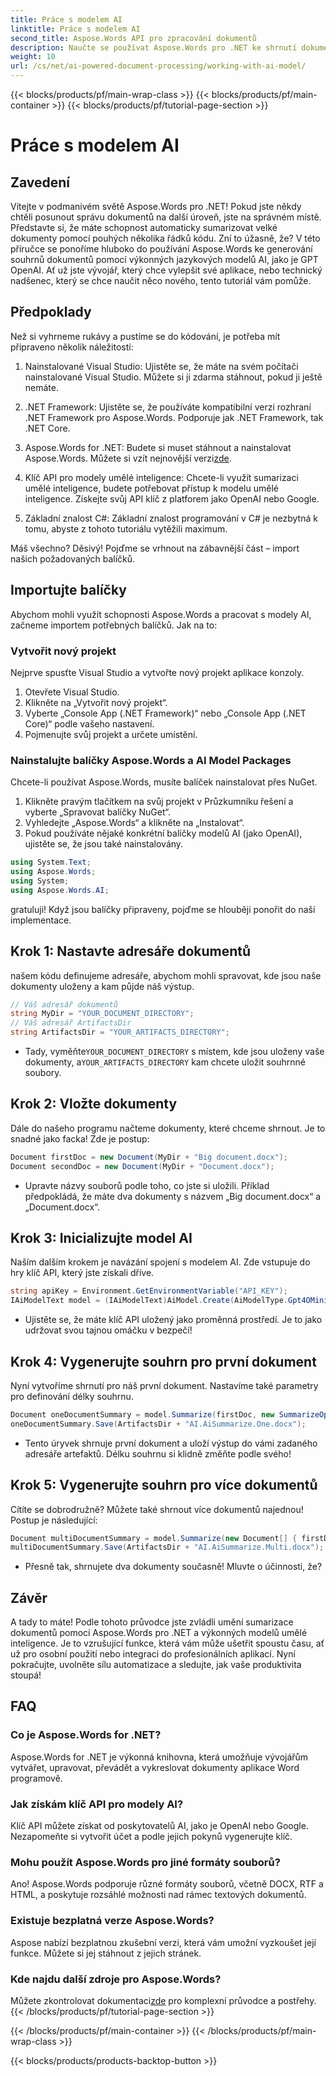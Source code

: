 ```yaml
---
title: Práce s modelem AI
linktitle: Práce s modelem AI
second_title: Aspose.Words API pro zpracování dokumentů
description: Naučte se používat Aspose.Words pro .NET ke shrnutí dokumentů pomocí AI. Snadné kroky pro zlepšení správy dokumentů.
weight: 10
url: /cs/net/ai-powered-document-processing/working-with-ai-model/
---
```


{{< blocks/products/pf/main-wrap-class >}}
{{< blocks/products/pf/main-container >}}
{{< blocks/products/pf/tutorial-page-section >}}

# Práce s modelem AI

## Zavedení

Vítejte v podmanivém světě Aspose.Words pro .NET! Pokud jste někdy chtěli posunout správu dokumentů na další úroveň, jste na správném místě. Představte si, že máte schopnost automaticky sumarizovat velké dokumenty pomocí pouhých několika řádků kódu. Zní to úžasně, že? V této příručce se ponoříme hluboko do používání Aspose.Words ke generování souhrnů dokumentů pomocí výkonných jazykových modelů AI, jako je GPT OpenAI. Ať už jste vývojář, který chce vylepšit své aplikace, nebo technický nadšenec, který se chce naučit něco nového, tento tutoriál vám pomůže.

## Předpoklady

Než si vyhrneme rukávy a pustíme se do kódování, je potřeba mít připraveno několik náležitostí:

1. Nainstalované Visual Studio: Ujistěte se, že máte na svém počítači nainstalované Visual Studio. Můžete si ji zdarma stáhnout, pokud ji ještě nemáte.
  
2. .NET Framework: Ujistěte se, že používáte kompatibilní verzi rozhraní .NET Framework pro Aspose.Words. Podporuje jak .NET Framework, tak .NET Core.

3.  Aspose.Words for .NET: Budete si muset stáhnout a nainstalovat Aspose.Words. Můžete si vzít nejnovější verzi[zde](https://releases.aspose.com/words/net/).

4. Klíč API pro modely umělé inteligence: Chcete-li využít sumarizaci umělé inteligence, budete potřebovat přístup k modelu umělé inteligence. Získejte svůj API klíč z platforem jako OpenAI nebo Google.

5. Základní znalost C#: Základní znalost programování v C# je nezbytná k tomu, abyste z tohoto tutoriálu vytěžili maximum.

Máš všechno? Děsivý! Pojďme se vrhnout na zábavnější část – import našich požadovaných balíčků.

## Importujte balíčky

Abychom mohli využít schopnosti Aspose.Words a pracovat s modely AI, začneme importem potřebných balíčků. Jak na to:

### Vytvořit nový projekt

Nejprve spusťte Visual Studio a vytvořte nový projekt aplikace konzoly.

1. Otevřete Visual Studio.
2. Klikněte na „Vytvořit nový projekt“.
3. Vyberte „Console App (.NET Framework)“ nebo „Console App (.NET Core)“ podle vašeho nastavení.
4. Pojmenujte svůj projekt a určete umístění.

### Nainstalujte balíčky Aspose.Words a AI Model Packages

Chcete-li používat Aspose.Words, musíte balíček nainstalovat přes NuGet.

1. Klikněte pravým tlačítkem na svůj projekt v Průzkumníku řešení a vyberte „Spravovat balíčky NuGet“.
2. Vyhledejte „Aspose.Words“ a klikněte na „Instalovat“.
3. Pokud používáte nějaké konkrétní balíčky modelů AI (jako OpenAI), ujistěte se, že jsou také nainstalovány.
```csharp
using System.Text;
using Aspose.Words;
using System;
using Aspose.Words.AI;
```
gratuluji! Když jsou balíčky připraveny, pojďme se hlouběji ponořit do naší implementace.

## Krok 1: Nastavte adresáře dokumentů

našem kódu definujeme adresáře, abychom mohli spravovat, kde jsou naše dokumenty uloženy a kam půjde náš výstup. 

```csharp
// Váš adresář dokumentů
string MyDir = "YOUR_DOCUMENT_DIRECTORY";
// Váš adresář ArtifactsDir
string ArtifactsDir = "YOUR_ARTIFACTS_DIRECTORY";
```

-  Tady, vyměňte`YOUR_DOCUMENT_DIRECTORY` s místem, kde jsou uloženy vaše dokumenty, a`YOUR_ARTIFACTS_DIRECTORY` kam chcete uložit souhrnné soubory.

## Krok 2: Vložte dokumenty

Dále do našeho programu načteme dokumenty, které chceme shrnout. Je to snadné jako facka! Zde je postup:

```csharp
Document firstDoc = new Document(MyDir + "Big document.docx");
Document secondDoc = new Document(MyDir + "Document.docx");
```

- Upravte názvy souborů podle toho, co jste si uložili. Příklad předpokládá, že máte dva dokumenty s názvem „Big document.docx“ a „Document.docx“.

## Krok 3: Inicializujte model AI

Naším dalším krokem je navázání spojení s modelem AI. Zde vstupuje do hry klíč API, který jste získali dříve.

```csharp
string apiKey = Environment.GetEnvironmentVariable("API_KEY");
IAiModelText model = (IAiModelText)AiModel.Create(AiModelType.Gpt4OMini).WithApiKey(apiKey);
```

- Ujistěte se, že máte klíč API uložený jako proměnná prostředí. Je to jako udržovat svou tajnou omáčku v bezpečí!

## Krok 4: Vygenerujte souhrn pro první dokument

Nyní vytvoříme shrnutí pro náš první dokument. Nastavíme také parametry pro definování délky souhrnu.

```csharp
Document oneDocumentSummary = model.Summarize(firstDoc, new SummarizeOptions() { SummaryLength = SummaryLength.Short });
oneDocumentSummary.Save(ArtifactsDir + "AI.AiSummarize.One.docx");
```

- Tento úryvek shrnuje první dokument a uloží výstup do vámi zadaného adresáře artefaktů. Délku souhrnu si klidně změňte podle svého!

## Krok 5: Vygenerujte souhrn pro více dokumentů

Cítíte se dobrodružně? Můžete také shrnout více dokumentů najednou! Postup je následující:

```csharp
Document multiDocumentSummary = model.Summarize(new Document[] { firstDoc, secondDoc }, new SummarizeOptions() { SummaryLength = SummaryLength.Long });
multiDocumentSummary.Save(ArtifactsDir + "AI.AiSummarize.Multi.docx");
```

- Přesně tak, shrnujete dva dokumenty současně! Mluvte o účinnosti, že?

## Závěr

A tady to máte! Podle tohoto průvodce jste zvládli umění sumarizace dokumentů pomocí Aspose.Words pro .NET a výkonných modelů umělé inteligence. Je to vzrušující funkce, která vám může ušetřit spoustu času, ať už pro osobní použití nebo integraci do profesionálních aplikací. Nyní pokračujte, uvolněte sílu automatizace a sledujte, jak vaše produktivita stoupá!

## FAQ

### Co je Aspose.Words for .NET?
Aspose.Words for .NET je výkonná knihovna, která umožňuje vývojářům vytvářet, upravovat, převádět a vykreslovat dokumenty aplikace Word programově.

### Jak získám klíč API pro modely AI?
Klíč API můžete získat od poskytovatelů AI, jako je OpenAI nebo Google. Nezapomeňte si vytvořit účet a podle jejich pokynů vygenerujte klíč.

### Mohu použít Aspose.Words pro jiné formáty souborů?
Ano! Aspose.Words podporuje různé formáty souborů, včetně DOCX, RTF a HTML, a poskytuje rozsáhlé možnosti nad rámec textových dokumentů.

### Existuje bezplatná verze Aspose.Words?
Aspose nabízí bezplatnou zkušební verzi, která vám umožní vyzkoušet její funkce. Můžete si jej stáhnout z jejich stránek.

### Kde najdu další zdroje pro Aspose.Words?
 Můžete zkontrolovat dokumentaci[zde](https://reference.aspose.com/words/net/) pro komplexní průvodce a postřehy.
{{< /blocks/products/pf/tutorial-page-section >}}

{{< /blocks/products/pf/main-container >}}
{{< /blocks/products/pf/main-wrap-class >}}

{{< blocks/products/products-backtop-button >}}
